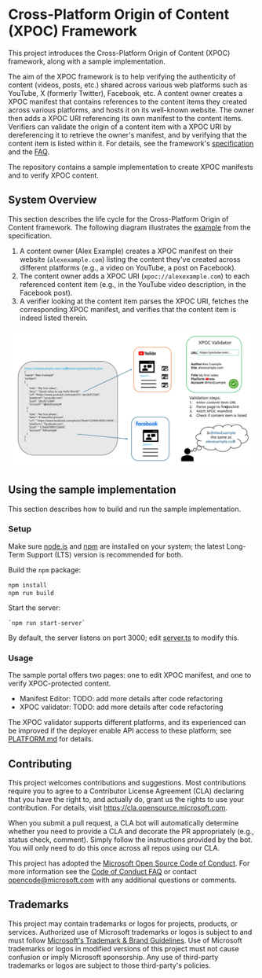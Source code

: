 # Cross-Platform Origin of Content (XPOC) Framework

This project introduces the Cross-Platform Origin of Content (XPOC) framework, along with a sample implementation.

The aim of the XPOC framework is to help verifying the authenticity of content (videos, posts, etc.) shared across various web platforms such as YouTube, X (formerly Twitter), Facebook, etc. A content owner creates a XPOC manifest that contains references to the content items they created across various platforms, and hosts it on its well-known website. The owner then adds a XPOC URI referencing its own manifest to the content items. Verifiers can validate the origin of a content item with a XPOC URI by dereferencing it to retrieve the owner's manifest, and by verifying that the content item is listed within it. For details, see the framework's [specification](./doc//xpoc-specification.md) and the [FAQ](./doc/FAQ.md).

The repository contains a sample implementation to create XPOC manifests and to verify XPOC content.

## System Overview

This section describes the life cycle for the Cross-Platform Origin of Content framework. The following diagram illustrates the [example](./doc/xpoc-specification.md#example) from the specification.

1. A content owner (Alex Example) creates a XPOC manifest on their website (`alexexample.com`) listing the content they've created across different platforms (e.g., a video on YouTube, a post on Facebook).
1. The content owner adds a XPOC URI (`xpoc://alexexample.com`) to each referenced content item (e.g., in the YouTube video description, in the Facebook post).
1. A verifier looking at the content item parses the XPOC URI, fetches the corresponding XPOC manifest, and verifies that the content item is indeed listed therein.  

![XPOC architecture](./doc/XPOC_arch.svg)

## Using the sample implementation

This section describes how to build and run the sample implementation.

### Setup

Make sure [node.js](https://nodejs.org/) and [npm](https://docs.npmjs.com/downloading-and-installing-node-js-and-npm) are installed on your system; the latest Long-Term Support (LTS) version is recommended for both. 

Build the `npm` package:
```
npm install
npm run build
```

Start the server:
```
`npm run start-server`
```

By default, the server listens on port 3000; edit [server.ts](./src/server.ts) to modify this.


### Usage

The sample portal offers two pages: one to edit XPOC manifest, and one to verify XPOC-protected content.

* Manifest Editor: TODO: add more details after code refactoring
* XPOC validator: TODO: add more details after code refactoring

The XPOC validator supports different platforms, and its experienced can be improved if the deployer enable API access to these platform; see [PLATFORM.md](./PLATFORM.md) for details. 

## Contributing

This project welcomes contributions and suggestions.  Most contributions require you to agree to a
Contributor License Agreement (CLA) declaring that you have the right to, and actually do, grant us
the rights to use your contribution. For details, visit https://cla.opensource.microsoft.com.

When you submit a pull request, a CLA bot will automatically determine whether you need to provide
a CLA and decorate the PR appropriately (e.g., status check, comment). Simply follow the instructions
provided by the bot. You will only need to do this once across all repos using our CLA.

This project has adopted the [Microsoft Open Source Code of Conduct](https://opensource.microsoft.com/codeofconduct/).
For more information see the [Code of Conduct FAQ](https://opensource.microsoft.com/codeofconduct/faq/) or
contact [opencode@microsoft.com](mailto:opencode@microsoft.com) with any additional questions or comments.

## Trademarks

This project may contain trademarks or logos for projects, products, or services. Authorized use of Microsoft 
trademarks or logos is subject to and must follow 
[Microsoft's Trademark & Brand Guidelines](https://www.microsoft.com/en-us/legal/intellectualproperty/trademarks/usage/general).
Use of Microsoft trademarks or logos in modified versions of this project must not cause confusion or imply Microsoft sponsorship.
Any use of third-party trademarks or logos are subject to those third-party's policies.
